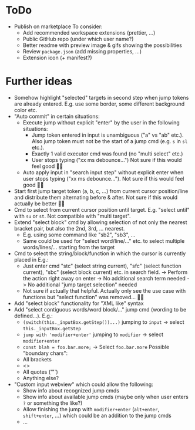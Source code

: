 # ToDo

- Publish on marketplace
  To consider:
  - Add recommended workspace extensions (prettier, ...)
  - Public GitHub repo (under which user name?)
  - Better readme with preview image & gifs showing the possibilities
  - Review `package.json` (add missing properties, ...)
  - Extension icon (+ manifest?)

# Further ideas

- Somehow highlight "selected" targets in second step when jump tokens are already entered.
  E.g. use some border, some different background color etc.
- "Auto commit" in certain situations:
  - Execute jump without explicit "enter" by the user in the following situations:
    - Jump token entered in input is unambiguous ("a" vs "ab" etc.).
      Also jump token must not be the start of a jump cmd (e.g. `s` in `sl` etc.).
    - Exactly 1 valid executor cmd was found (no "multi select" etc.)
    - User stops typing ("xx ms debounce...")
      Not sure if this would feel good 🤷‍♂️
  - Auto apply input in "search input step" without explicit enter when user stops typing ("xx ms debounce...").
    Not sure if this would feel good 🤷‍♂️
- Start first jump target token (a, b, c, ...) from current cursor position/line and distribute them alternating before & after.
  Not sure if this would actually be better 🤷‍♂️
- Cmd to select from current cursor position until target. E.g. "select until" with `su` or `st`.
  Not compatible with "multi target".
- Extend "select block" cmd by allowing selection of not only the nearest bracket pair, but also the 2nd, 3rd, ... nearest.
  - E.g. using some command like "sb2", "sb3", ...
  - Same could be used for "select word/line/..." etc. to select multiple words/lines/... starting from the target
- Cmd to select the string/block/function in which the cursor is currently placed in
  E.g.:
  - Just enter cmd "stc" (select string current), "sfc" (select function current), "sbc" (select block current) etc. in search field.
    -> Perform the action right away on enter
    -> No additional search term needed
    -> No additional "jump target selection" needed
  - Not sure if actually that helpful. Actually only see the use case with functions but "select function" was removed... 🤷‍♂️
- Add "select block" functionality for "XML like" syntax
- Add "select contiguous words/word block/..." jump cmd (wording to be defined...).
  E.g.:
  - `(switch(this._inputBox.getStep())...)` jumping to `input` -> select `this._inputBox.getStep`
  - `jump with 'modifier+enter'` jumping to `modifier` -> select `modifier+enter`
  - `const blah = foo.bar.more;` -> Select `foo.bar.more`
    Possible "boundary chars":
  - All brackets
  - <>
  - All quotes ('"`)
  - Anything else?
- "Custom input webview" which could allow the following:
  - Show info about recognized jump cmds
  - Show info about available jump cmds (maybe only when user enters `?` or something the like?)
  - Allow finishing the jump with `modifier+enter` (`alt+enter`, `shift+enter`, ...) which could be an addition to the jump cmds
  - ...
